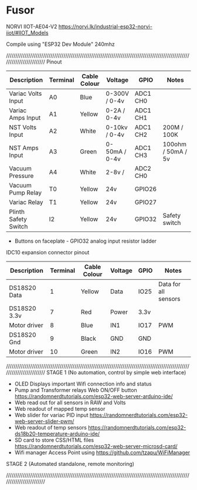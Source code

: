 # Fusor

NORVI IIOT-AE04-V2
https://norvi.lk/industrial-esp32-norvi-iiot/#IIOT_Models

Compile using "ESP32 Dev Module" 240mhz 


////////////////////////////////////////////////////////////////////////////////////////////////////////////////////////
Pinout

| Description          | Terminal | Cable Colour | Voltage        | GPIO     | Notes              |
|----------------------|----------|--------------|----------------|----------|--------------------|
| Variac Volts Input   | A0       | Blue         | 0-300V / 0-4v  | ADC1 CH0 |                    |
| Variac Amps Input    | A1       | Yellow       | 0-2A / 0-4v    | ADC1 CH1 |                    |
| NST Volts Input      | A2       | White        | 0-10kv / 0-4v  | ADC1 CH2 | 200M / 100K        |
| NST Amps Input       | A3       | Green        | 0-50mA / 0-4v  | ADC1 CH3 | 100ohm / 50mA / 5v |
| Vacuum Pressure      | A4       | White        | 2-8v /         | ADC2 CH0 |                    |
| Vacuum Pump Relay    | T0       | Yellow       | 24v            | GPIO26   |                    |
| Variac Relay         | T1       | Yellow       | 24v            | GPIO27   |                    |
| Plinth Safety Switch | I2       | Yellow       | 24v            | GPIO32   | Safety switch      |

- Buttons on faceplate - GPIO32 analog input resistor ladder

IDC10 expansion connector pinout

| Description  | Terminal | Cable Colour | Voltage  | GPIO | Notes                |
|--------------|----------|--------------|----------|------|----------------------|
| DS18S20 Data | 1        | Yellow       | Data     | IO25 | Data for all sensors |
| DS18S20 3.3v | 7        | Red          | Power    | 3.3v |                      |
| Motor driver | 8        | Blue         | IN1      | IO17 | PWM                  |
| DS18S20 Gnd  | 9        | Black        | GND      | GND  |                      |
| Motor driver | 10       | Green        | IN2      | IO16 | PWM                  |


////////////////////////////////////////////////////////////////////////////////////////////////////////////////////////
STAGE 1 (No automation, control by simple web interface)

- OLED Displays important Wifi connection info and status
- Pump and Transformer relays Web ON/OFF button https://randomnerdtutorials.com/esp32-web-server-arduino-ide/
- Web read out for all sensors in RAW and Volts 
- Web readout of mapped temp sensor 
- Web slider for variac PID input https://randomnerdtutorials.com/esp32-web-server-slider-pwm/
- Web readout of temp sensors https://randomnerdtutorials.com/esp32-ds18b20-temperature-arduino-ide/
- SD card to store CSS/HTML files https://randomnerdtutorials.com/esp32-web-server-microsd-card/
- Wifi manager Access Point using https://github.com/tzapu/WiFiManager

STAGE 2 (Automated standalone, remote monitoring)


////////////////////////////////////////////////////////////////////////////////////////////////////////////////////////


